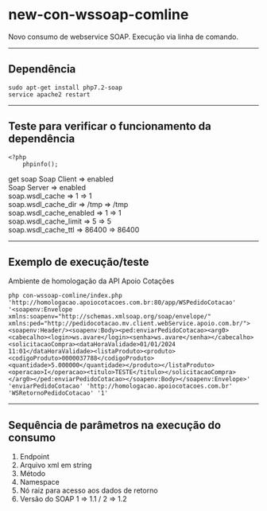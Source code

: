 # new-con-wssoap-comline
Novo consumo de webservice SOAP. Execução via linha de comando.

<hr>

## Dependência
```
sudo apt-get install php7.2-soap
service apache2 restart
```

<hr>

## Teste para verificar o funcionamento da dependência
```
<?php
    phpinfo();
```
get soap Soap Client => enabled<br> 
Soap Server => enabled<br>
soap.wsdl_cache => 1 => 1<br> 
soap.wsdl_cache_dir => /tmp => /tmp<br>
soap.wsdl_cache_enabled => 1 => 1<br>
soap.wsdl_cache_limit => 5 => 5<br>
soap.wsdl_cache_ttl => 86400 => 86400

<hr>

## Exemplo de execução/teste
Ambiente de homologação da API Apoio Cotações
```
php con-wssoap-comline/index.php 'http://homologacao.apoiocotacoes.com.br:80/app/WSPedidoCotacao' '<soapenv:Envelope xmlns:soapenv="http://schemas.xmlsoap.org/soap/envelope/" xmlns:ped="http://pedidocotacao.mv.client.webService.apoio.com.br/"><soapenv:Header/><soapenv:Body><ped:enviarPedidoCotacao><arg0><cabecalho><login>ws.avare</login><senha>ws.avare</senha></cabecalho><solicitacaoCompra><dataHoraValidade>01/01/2024 11:01</dataHoraValidade><listaProduto><produto><codigoProduto>0000037788</codigoProduto><quantidade>5.000000</quantidade></produto></listaProduto><operacao>I</operacao><titulo>TESTE</titulo></solicitacaoCompra></arg0></ped:enviarPedidoCotacao></soapenv:Body></soapenv:Envelope>' 'enviarPedidoCotacao' 'http://homologacao.apoiocotacoes.com.br' 'WSRetornoPedidoCotacao' '1'
```

<hr>

## Sequência de parâmetros na execução do consumo
<ol>
  <li>Endpoint</li>
  <li>Arquivo xml em string</li>
  <li>Método</li>
  <li>Namespace</li>
  <li>Nó raiz para acesso aos dados de retorno</li>
  <li>Versão do SOAP 1 => 1.1 / 2 => 1.2</li>
</ol>


